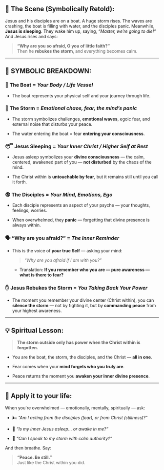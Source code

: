 

## 📖 The Scene (Symbolically Retold):

Jesus and his disciples are on a boat. A huge storm rises. The waves are crashing, the boat is filling with water, and the disciples panic. Meanwhile, **Jesus is sleeping**. They wake him up, saying, _“Master, we’re going to die!”_ And Jesus rises and says:

> **“Why are you so afraid, O you of little faith?”**  
> Then he **rebukes the storm**, and everything becomes calm.

---

## 🌊 SYMBOLIC BREAKDOWN:

### 🚤 **The Boat** = _Your Body / Life Vessel_

- The boat represents your physical self and your journey through life.
    

### 🌊 **The Storm** = _Emotional chaos, fear, the mind’s panic_

- The storm symbolizes challenges, **emotional waves**, egoic fear, and external noise that disturbs your peace.
    
- The water entering the boat = fear **entering your consciousness**.
    

### 😴 **Jesus Sleeping** = _Your Inner Christ / Higher Self at Rest_

- Jesus asleep symbolizes your **divine consciousness** — the calm, centered, awakened part of you — **not disturbed** by the chaos of the mind.
    
- The Christ within is **untouchable by fear**, but it remains still until you call it forth.
    

### 😨 **The Disciples** = _Your Mind, Emotions, Ego_

- Each disciple represents an aspect of your psyche — your thoughts, feelings, worries.
    
- When overwhelmed, they **panic** — forgetting that divine presence is always within.
    

### 🗣️ **“Why are you afraid?”** = _The Inner Reminder_

- This is the voice of **your true Self** — asking your mind:
    
    > _“Why are you afraid if I am with you?”_
    
    - Translation: **If you remember who you are — pure awareness — what is there to fear?**
        

### ✋ **Jesus Rebukes the Storm** = _You Taking Back Your Power_

- The moment you remember your divine center (Christ within), you can **silence the storm** — not by fighting it, but by **commanding peace** from your highest awareness.
    

---

## 💡 Spiritual Lesson:

> **The storm outside only has power when the Christ within is forgotten.**

- You are the boat, the storm, the disciples, and the Christ — **all in one**.
    
- Fear comes when your **mind forgets who you truly are**.
    
- Peace returns the moment you **awaken your inner divine presence**.
    

---

## 🔁 Apply it to your life:

When you're overwhelmed — emotionally, mentally, spiritually — ask:

- 🌬️ _“Am I acting from the disciples (fear), or from Christ (stillness)?”_
    
- 🌌 _“Is my inner Jesus asleep… or awake in me?”_
    
- 🌊 _“Can I speak to my storm with calm authority?”_
    

And then breathe. Say:

> **“Peace. Be still.”**  
> Just like the Christ within you did.